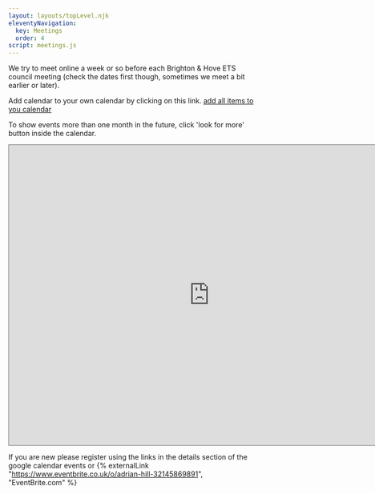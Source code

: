 ```yaml
---
layout: layouts/topLevel.njk
eleventyNavigation:
  key: Meetings
  order: 4
script: meetings.js
---
```


We try to meet online a week or so before each Brighton & Hove ETS council meeting (check the dates first though, sometimes we meet a bit earlier or later).

Add calendar to your own calendar by clicking on this link.
<a href="https://calendar.google.com/calendar/u/0?cid=MmY3MTg2MTM3MTE3NWQyYTQxNjE3OTA4NTU1YWY0MjQ1MTQwNmRlNmM0NTY0NzUzOTk4MjYyYmJhOGVjYjg0N0Bncm91cC5jYWxlbmRhci5nb29nbGUuY29t">add all items to you calendar</a>

To show events more than one month in the future, click 'look for more' button inside the calendar.

<iframe id="meetings" src="https://calendar.google.com/calendar/embed?dates=20230320/20241231&height=600&wkst=2&bgcolor=%23ffffff&ctz=Europe%2FLondon&showTabs=1&showTitle=0&showTz=0&mode=AGENDA&hl=en_GB&src=MmY3MTg2MTM3MTE3NWQyYTQxNjE3OTA4NTU1YWY0MjQ1MTQwNmRlNmM0NTY0NzUzOTk4MjYyYmJhOGVjYjg0N0Bncm91cC5jYWxlbmRhci5nb29nbGUuY29t&color=%233F51B5" style="border:solid 1px #777" width="800" height="600" frameborder="0" scrolling="no"></iframe>

If you are new please register using the links in the details section of the google calendar events or {% externalLink "https://www.eventbrite.co.uk/o/adrian-hill-32145869891", "EventBrite.com" %}



